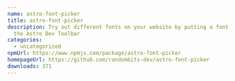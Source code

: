 ```yaml
---
name: astro-font-picker
title: astro-font-picker
description: Try out different fonts on your website by putting a font picker in
  the Astro Dev Toolbar
categories:
  - uncategorized
npmUrl: https://www.npmjs.com/package/astro-font-picker
homepageUrl: https://github.com/randombits-dev/astro-font-picker
downloads: 371
---
```

